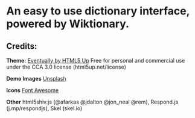 # An easy to use dictionary interface, powered by Wiktionary.

## Credits:

**Theme:** 
	[Eventually by HTML5 Up](html5up.net/eventually)
	Free for personal and commercial use under the CCA 3.0 license (html5up.net/license)
	
**Demo Images** [Unsplash](unsplash.com)
	
**Icons** [Font Awesome](fortawesome.github.com/Font-Awesome)
	
**Other** html5shiv.js (@afarkas @jdalton @jon_neal @rem), Respond.js (j.mp/respondjs), Skel (skel.io)
